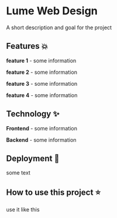 # Lume Web Design 
A short description and goal for the project

## Features 💥
**feature 1** - some information

**feature 2** - some information

**feature 3** - some information

**feature 4** - some information

## Technology ✨ 
**Frontend** - some information

**Backend** - some information

## Deployment 💫
some text

## How to use this project ⭐
use it like this

